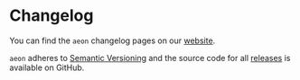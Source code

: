# Changelog

You can find the `aeon` changelog pages on our [website](https://www.aeon-toolkit.org/en/stable/changelog.html).

`aeon` adheres to [Semantic Versioning](https://semver.org/spec/v2.0.0.html>) and the source code for
all [releases](https://github.com/aeon-toolkit/aeon/releases>) is available on GitHub.
